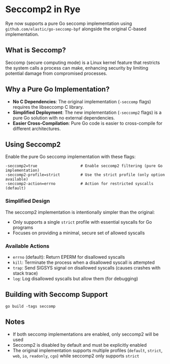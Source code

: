 # Seccomp2 in Rye

Rye now supports a pure Go seccomp implementation using `github.com/elastic/go-seccomp-bpf` alongside the original C-based implementation.

## What is Seccomp?

Seccomp (secure computing mode) is a Linux kernel feature that restricts the system calls a process can make, enhancing security by limiting potential damage from compromised processes.

## Why a Pure Go Implementation?

- **No C Dependencies**: The original implementation (`-seccomp` flags) requires the libseccomp C library.
- **Simplified Deployment**: The new implementation (`-seccomp2` flags) is a pure Go solution with no external dependencies.
- **Easier Cross-Compilation**: Pure Go code is easier to cross-compile for different architectures.

## Using Seccomp2

Enable the pure Go seccomp implementation with these flags:

```
-seccomp2=true                   # Enable seccomp2 filtering (pure Go implementation)
-seccomp2-profile=strict         # Use the strict profile (only option available)
-seccomp2-action=errno           # Action for restricted syscalls (default)
```

### Simplified Design

The seccomp2 implementation is intentionally simpler than the original:
- Only supports a single `strict` profile with essential syscalls for Go programs
- Focuses on providing a minimal, secure set of allowed syscalls

### Available Actions

- `errno` (default): Return EPERM for disallowed syscalls
- `kill`: Terminate the process when a disallowed syscall is attempted
- `trap`: Send SIGSYS signal on disallowed syscalls (causes crashes with stack trace)
- `log`: Log disallowed syscalls but allow them (for debugging)

## Building with Seccomp Support

```
go build -tags seccomp
```

## Notes

- If both seccomp implementations are enabled, only seccomp2 will be used
- Seccomp2 is disabled by default and must be explicitly enabled
- The original implementation supports multiple profiles (`default`, `strict`, `web`, `io`, `readonly`, `cgo`) while seccomp2 only supports `strict`
